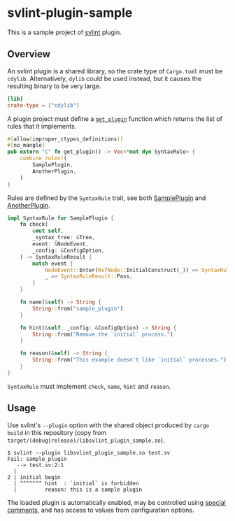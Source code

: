 # svlint-plugin-sample

This is a sample project of [svlint](https://github.com/dalance/svlint) plugin.


## Overview

An svlint plugin is a shared library, so the crate type of `Cargo.toml` must
be `cdylib`.
Alternatively, `dylib` could be used instead, but it causes the resulting
binary to be very large.

```toml
[lib]
crate-type = ["cdylib"]
```

A plugin project must define a
[`get_plugin`](https://github.com/dalance/svlint-plugin-sample/blob/master/src/lib.rs#L12)
function which returns the list of rules that it implements.

```rust
#[allow(improper_ctypes_definitions)]
#[no_mangle]
pub extern "C" fn get_plugin() -> Vec<*mut dyn SyntaxRule> {
    combine_rules!(
        SamplePlugin,
        AnotherPlugin,
    )
}
```

Rules are defined by the `SyntaxRule` trait, see both
[SamplePlugin](https://github.com/dalance/svlint-plugin-sample/blob/master/src/sample_plugin.rs)
and
[AnotherPlugin](https://github.com/dalance/svlint-plugin-sample/blob/master/src/another_plugin.rs).

```rust
impl SyntaxRule for SamplePlugin {
    fn check(
        &mut self,
        _syntax_tree: &Tree,
        event: &NodeEvent,
        _config: &ConfigOption,
    ) -> SyntaxRuleResult {
        match event {
            NodeEvent::Enter(RefNode::InitialConstruct(_)) => SyntaxRuleResult::Fail,
            _ => SyntaxRuleResult::Pass,
        }
    }

    fn name(&self) -> String {
        String::from("sample_plugin")
    }

    fn hint(&self, _config: &ConfigOption) -> String {
        String::from("Remove the `initial` process.")
    }

    fn reason(&self) -> String {
        String::from("This example doesn't like `initial` processes.")
    }
}
```

`SyntaxRule` must implement `check`, `name`, `hint` and `reason`.


## Usage

Use svlint's `--plugin` option with the shared object produced by `cargo build`
in this repository (copy from
`target/(debug|release)/libsvlint_plugin_sample.so`).

```
$ svlint --plugin libsvlint_plugin_sample.so test.sv
Fail: sample_plugin
   --> test.sv:2:1
  |
2 | initial begin
  | ^^^^^^^ hint  : `initial` is forbidden
  |         reason: this is a sample plugin
```

The loaded plugin is automatically enabled, may be controlled using [special
comments](https://github.com/dalance/svlint/blob/master/MANUAL.md#textrules-and-syntaxrules-sections),
and has access to values from configuration options.
